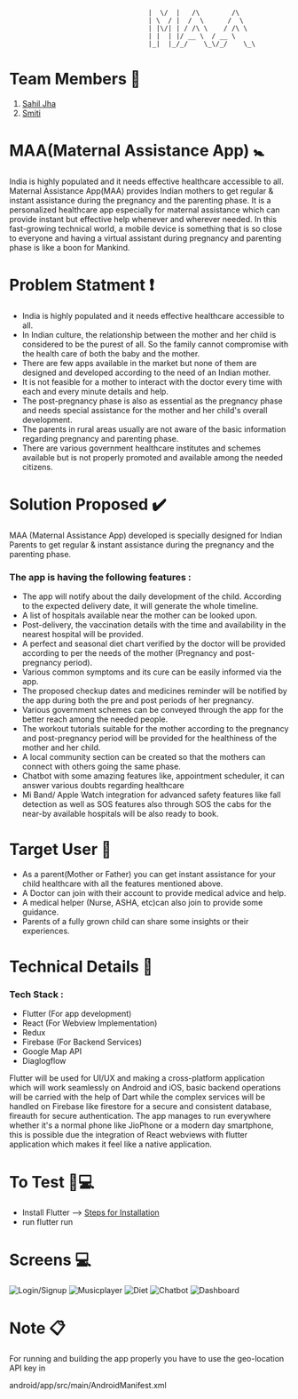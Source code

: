                                        |  \/  |   /\        /\
                                       | \  / |  /  \      /  \
                                       | |\/| | / /\ \    / /\ \
                                       | |  | |/ __ \  / __ \
                                       |_|  |_/_/    \_\/_/    \_\

# Team Members :triangular_flag_on_post:

1. [Sahil Jha](https://github.com/sjha2048)
2. [Smiti](https://github.com/smiti-123)

# MAA(Maternal Assistance App) :baby_symbol:

India is highly populated and it needs effective healthcare accessible to all. Maternal Assistance App(MAA) provides Indian mothers to get regular & instant assistance during the pregnancy and the parenting phase. It is a personalized healthcare app especially for maternal assistance which can provide instant but effective help whenever and wherever needed. In this fast-growing technical world, a mobile device is something that is so close to everyone and having a virtual assistant during pregnancy and parenting phase is like a boon for Mankind.

# Problem Statment :heavy_exclamation_mark:

- India is highly populated and it needs effective healthcare accessible to all.
- In Indian culture, the relationship between the mother and her child is considered to be the purest of all. So the family cannot compromise with the health care of both the baby and the mother.
- There are few apps available in the market but none of them are designed and developed according to the need of an Indian mother.
- It is not feasible for a mother to interact with the doctor every time with each and every minute details and help.
- The post-pregnancy phase is also as essential as the pregnancy phase and needs special assistance for the mother and her child's overall development.
- The parents in rural areas usually are not aware of the basic information regarding pregnancy and parenting phase.
- There are various government healthcare institutes and schemes available but is not properly promoted and available among the needed citizens.

# Solution Proposed :heavy_check_mark:

MAA (Maternal Assistance App) developed is specially designed for Indian Parents to get regular & instant assistance during the pregnancy and the parenting phase.

### The app is having the following features :

- The app will notify about the daily development of the child. According to the expected delivery date, it will generate the whole timeline.
- A list of hospitals available near the mother can be looked upon.
- Post-delivery, the vaccination details with the time and availability in the nearest hospital will be provided.
- A perfect and seasonal diet chart verified by the doctor will be provided according to per the needs of the mother (Pregnancy and post-pregnancy period).
- Various common symptoms and its cure can be easily informed via the app.
- The proposed checkup dates and medicines reminder will be notified by the app during both the pre and post periods of her pregnancy.
- Various government schemes can be conveyed through the app for the better reach among the needed people.
- The workout tutorials suitable for the mother according to the pregnancy and post-pregnancy period will be provided for the healthiness of the mother and her child.
- A local community section can be created so that the mothers can connect with others going the same phase.
- Chatbot with some amazing features like, appointment scheduler, it can answer various doubts regarding healthcare
- Mi Band/ Apple Watch integration for advanced safety features like fall detection as well as SOS features also through SOS the cabs for the near-by available hospitals will be also ready to book.

# Target User :pushpin:

- As a parent(Mother or Father) you can get instant assistance for your child healthcare with all the features mentioned above.
- A Doctor can join with their account to provide medical advice and help.
- A medical helper (Nurse, ASHA, etc)can also join to provide some guidance.
- Parents of a fully grown child can share some insights or their experiences.

# Technical Details :wrench:

### Tech Stack :

- Flutter (For app development)
- React (For Webview Implementation)
- Redux
- Firebase (For Backend Services)
- Google Map API
- Diaglogflow

Flutter will be used for UI/UX and making a cross-platform application which will work seamlessly on Android and iOS, basic backend operations will be carried with the help of Dart while the complex services will be handled on Firebase like firestore for a secure and consistent database, fireauth for secure authentication.
The app manages to run everywhere whether it's a normal phone like JioPhone or a modern day smartphone, this is possible due the integration of React webviews with flutter application which makes it feel like a native application.

# To Test :man::computer:

- Install Flutter —> [Steps for Installation](https://flutter.dev/docs/get-started/install)
- run flutter run

# Screens :computer:

![Login/Signup](files/login.jpg)
![Musicplayer](files/musicplayer.jpg)
![Diet](files/diet.jpg)
![Chatbot](files/chatbot.jpg)
![Dashboard](files/dashboard.jpg)

# Note :clipboard:

For running and building the app properly you have to use the geo-location API key in

android/app/src/main/AndroidManifest.xml
